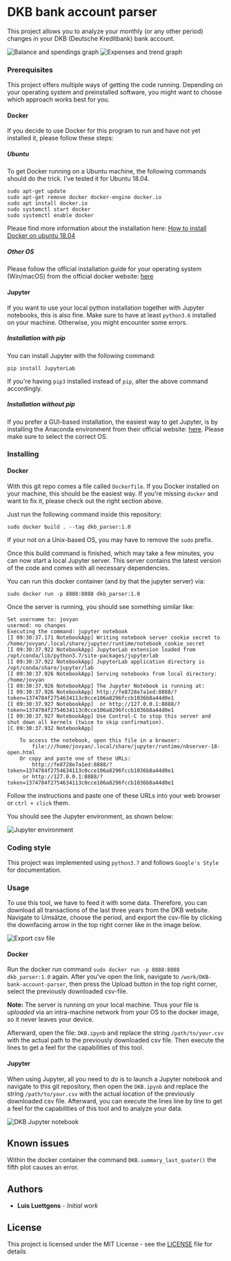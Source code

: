 # DKB bank account parser

This project allows you to analyze your monthly (or any other period) changes in your DKB (Deutsche Kreditbank) bank account.

![Balance and spendings graph](./images/balance_spendings.png)
![Expenses and trend graph](./images/expense_trend.png)

### Prerequisites

This project offers multiple ways of getting the code running. Depending on your operating system and preinstalled software, you might want to choose which approach works best for you.

#### Docker

If you decide to use Docker for this program to run and have not yet installed it, please follow these steps:

##### Ubuntu

To get Docker running on a Ubuntu machine, the following commands should do the trick. I've tested it for Ubuntu 18.04.

```
sudo apt-get update
sudo apt-get remove docker docker-engine docker.io
sudo apt install docker.io
sudo systemctl start docker
sudo systemctl enable docker
```

Please find more information about the installation here: [How to install Docker on ubuntu 18.04](https://phoenixnap.com/kb/how-to-install-docker-on-ubuntu-18-04)

##### Other OS

Please follow the official installation guide for your operating system (Win/macOS) from the official docker website: [here](https://www.docker.com/products/docker-desktop)


#### Jupyter

If you want to use your local python installation together with Jupyter notebooks, this is also fine. Make sure to have at least `python3.6` installed on your machine. Otherwise, you might encounter some errors.

##### Installation with pip

You can install Jupyter with the following command:

```
pip install JupyterLab
```

If you're having `pip3` installed instead of `pip`, alter the above command accordingly.

##### Installation without pip

If you prefer a GUI-based installation, the easiest way to get Jupyter, is by installing the Anaconda environment from their official website: [here](https://www.anaconda.com/distribution/#download-section). Please make sure to select the correct OS.

### Installing

#### Docker 
With this git repo comes a file called `Dockerfile`. If you Docker installed on your machine, this should be the easiest way. If you're missing `docker` and want to fix it, please check out the right section above.

Just run the following command inside this repository:

```
sudo docker build . --tag dkb_parser:1.0
```

If your not on a Unix-based OS, you may have to remove the `sudo` prefix.

Once this build command is finished, which may take a few minutes, you can now start a local Jupyter server. This server contains the latest version of the code and comes with all necessary dependencies.

You can run this docker container (and by that the jupyter server) via:

```
sudo docker run -p 8888:8888 dkb_parser:1.0
```
Once the server is running, you should see something similar like:

```
Set username to: jovyan
usermod: no changes
Executing the command: jupyter notebook
[I 09:30:37.171 NotebookApp] Writing notebook server cookie secret to /home/jovyan/.local/share/jupyter/runtime/notebook_cookie_secret
[I 09:30:37.922 NotebookApp] JupyterLab extension loaded from /opt/conda/lib/python3.7/site-packages/jupyterlab
[I 09:30:37.922 NotebookApp] JupyterLab application directory is /opt/conda/share/jupyter/lab
[I 09:30:37.926 NotebookApp] Serving notebooks from local directory: /home/jovyan
[I 09:30:37.926 NotebookApp] The Jupyter Notebook is running at:
[I 09:30:37.926 NotebookApp] http://fe8728e7a1ed:8888/?token=1374784f2754634113c0cce106a8296fccb1036b8a44d0e1
[I 09:30:37.927 NotebookApp]  or http://127.0.0.1:8888/?token=1374784f2754634113c0cce106a8296fccb1036b8a44d0e1
[I 09:30:37.927 NotebookApp] Use Control-C to stop this server and shut down all kernels (twice to skip confirmation).
[C 09:30:37.932 NotebookApp] 
    
    To access the notebook, open this file in a browser:
        file:///home/jovyan/.local/share/jupyter/runtime/nbserver-18-open.html
    Or copy and paste one of these URLs:
        http://fe8728e7a1ed:8888/?token=1374784f2754634113c0cce106a8296fccb1036b8a44d0e1
     or http://127.0.0.1:8888/?token=1374784f2754634113c0cce106a8296fccb1036b8a44d0e1
```

Follow the instructions and paste one of these URLs into your web browser or `ctrl + click` them.

You should see the Jupyter environment, as shown below:

![Jupyter environment](./images/Jupyter-DKB.png)

### Coding style

This project was implemented using `python3.7` and follows `Google's Style` for documentation.

### Usage

To use this tool, we have to feed it with some data. Therefore, you can download all transactions of the last three years from the DKB website. Navigate to Umsätze, choose the period, and export the csv-file by clicking the downfacing arrow in the top right corner like in the image below.

![Export csv file](./images/DKB_Account.png)

#### Docker

Run the docker run command `sudo docker run -p 8888:8888 dkb_parser:1.0` again. After you've open the link, navigate to `/work/DKB-bank-account-parser`, then press the Upload button in the top right corner, select the previously downloaded csv-file.

**Note:** The server is running on your local machine. Thus your file is _uploaded_ via an intra-machine network from your OS to the docker image, so it never leaves your device.

Afterward, open the file: `DKB.ipynb` and replace the string `/path/to/your.csv` with the actual path to the previously downloaded csv file. Then execute the lines to get a feel for the capabilities of this tool.

#### Jupyter

When using Jupyter, all you need to do is to launch a Jupyter notebook and navigate to this git repository, then open the `DKB.ipynb` and replace the string `/path/to/your.csv` with the actual location of the previously downloaded csv file. Afterward, you can execute the lines line by line to get a feel for the capabilities of this tool and to analyze your data.

![DKB Jupyter notebook](./images/DKB.png)

## Known issues
Within the docker container  the command `DKB.summary_last_quater()` the fifth plot causes an error.

## Authors

* **Luis Luettgens** - *Initial work*
## License

This project is licensed under the MIT License - see the [LICENSE](LICENSE) file for details
